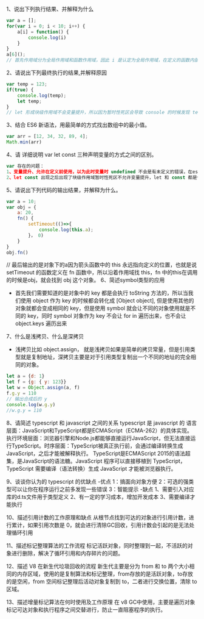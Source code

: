 1、说出下列执行结果、并解释为什么

```js
var a = [];
for(var i = 0; i < 10; i++) {
    a[i] = function() {
        console.log(i)
    }
}
a[6]();
// 首先作用域分为全局作用域和函数作用域，因此 i 是认定为全局作用域，在定义的函数内部找不到 i 的值进行向上找找到的是已经被赋值为 10 的 i，所以打印出 10

```


2、请说出下列最终执行的结果,并解释原因
```js
var temp = 123;
if(true) {
    console.log(temp);
    let temp;
}
// let 形成块级作用域不会变量提升，所以因为暂时性死区会导致 console 的时候发现 temp 没有定义，所以就会报 referenceError 未定义的变量 temp
```


3、结合 ES6 新语法，用最简单的方式找出数组中的最小值。
```js
var arr = [12, 34, 32, 89, 4];
Math.min(arr)
```

4、请 详细说明 var let const 三种声明变量的方式之间的区别。
```js
var 存在的问题：
1、变量提升、允许在定义前使用，以为此时变量时 undefined 不会是有未定义的错误，在es6规范没有出之前就没有块级作用域，只有全局作用域和函数作用域。
2、let const 出现之后出现了块级作用域暂时性死区不允许变量提升，let 和 const 都是修饰变量，但是 const 修饰的变量的引用地址，不允许变量的地址发生变化
```


5、请说出下列代码的输出结果，并解释为什么。
```js
var a = 10;
var obj = {
    a: 20,
    fn() {
        setTimeout(()=>{
            console.log(this.a);
        }， 0)
    }
}
obj.fn()
```


// 最后输出的是对象下的a因为箭头函数中的 this 永远指向定义的位置，也就是说 setTimeout 的函数定义在 fn 函数中，所以沿着作用域找 this，fn 中的this在调用的时候是obj，就会找到 obj 这个对象。
6、简述symbol类型的应用
- 首先我们需要知道的是对象中的 key 都是会执行 toString 方法的，所以当我们使用 object 作为 key 的时候都会转化成 [Object object], 但是使用其他的对象就都会变成相同的 key，但是使用 symbol 就会让不同的对象使用就是不同的 key，同时 symbol 对象作为 key 不会让 for in 遍历出来，也不会让 object.keys 遍历出来


7、什么是浅拷贝、什么是深拷贝
- 浅拷贝比如 object.assign， 就是浅拷贝如果是简单的拷贝常量，但是引用类型就是复制地址，深拷贝主要是对于引用类型复制出一个不同的地址的完全相同的对象。
```js
let a = {d: 1}
let f = {g: { y: 123}}
let w = Object.assign(a, f)
f.g.y = 110
// 输出合成后的 y
console.log(w.g.y)
//w.g.y = 110
```


8、请简述 typescript 和 javascript 之间的关系
typescript 是 javascript 的
语言层面：JavaScript和TypeScript都是ECMAScript（ECMA-262）的具体实现。
执行环境层面：浏览器引擎和Node.js都能够直接运行JavaScript，但无法直接运行TypeScript。时序层面：TypeScript被真正执行前，会通过编译转换生成JavaScript，之后才能被解释执行。
TypeScript是ECMAScript 2015的语法超集，是JavaScript的语法糖。JavaScript 程序可以直接移植到 TypeScript，TypeScript 需要编译（语法转换）生成 JavaScript 才能被浏览器执行。


9、谈谈你认为的 typescript 的优缺点
-优点
1：搞面向对象方便
2：可选的强类型可以让你在程序运行之前多发现一些错误
3：智能提示
-缺点
1、需要引入对应库的d.ts文件用于类型定义
2、有一定的学习成本，增加开发成本
3、需要编译才能执行



10、描述引用计数的工作原理和缺点
从根节点找到可达的对象进行引用计数，进行累计，如果引用次数是 0，就会进行清除GC回收，引用计数会引起的是无法处理循环引用


11、描述标记整理算法的工作流程
标记活跃对象，同时整理到一起，不活跃的对象进行删除，解决了循环引用和内存碎片的问题。


12、描述 V8 在新生代垃圾回收的流程
新生代主要是分为 from 和 to 两个大小相同的内存区域，使用的是复制算法和标记整理，from存放的是活跃对象，to存放的是空闲，from 空间标记整理后活动对象复制到 to，二者进行交换位置，清除 to 区域。


13、描述增量标记算法在何时使用及工作原理
在 v8 GC中使用，主要是遍历对象标记可达对象和执行程序之间交替进行，防止一直阻塞程序的执行。